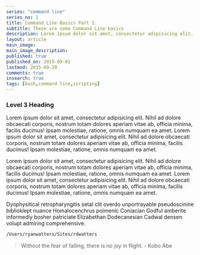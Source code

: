 ```yaml
---
series: "command line"
series_no: 1
title: Command Line Basics Part 1
subtitle: These are some Command Line basics
description: Lorem ipsum dolor sit amet, consectetur adipisicing elit. Voluptatibus dolorum consequuntur molestiae.
layout: article
main_image:
main_image_description:
published: true
published_on: 2015-09-01
lastmod: 2015-09-20
comments: true
insearch: true
tags: [bash,command line,scripting]
---
```


### Level 3 Heading

Lorem ipsum dolor sit amet, consectetur adipisicing elit. Nihil ad dolore obcaecati corporis, nostrum totam dolores aperiam vitae ab, officia minima, facilis ducimus! Ipsam molestiae, ratione, omnis numquam ea amet. Lorem ipsum dolor sit amet, consectetur adipisicing elit. Nihil ad dolore obcaecati corporis, nostrum totam dolores aperiam vitae ab, officia minima, facilis ducimus! Ipsam molestiae, ratione, omnis numquam ea amet. 

Lorem ipsum dolor sit amet, consectetur adipisicing elit. Nihil ad dolore obcaecati corporis, nostrum totam dolores aperiam vitae ab, officia minima, facilis ducimus! Ipsam molestiae, ratione, omnis numquam ea amet. Lorem ipsum dolor sit amet, consectetur adipisicing elit. Nihil ad dolore obcaecati corporis, nostrum totam dolores aperiam vitae ab, officia minima, facilis ducimus! Ipsam molestiae, ratione, omnis numquam ea amet. 

Dyophysitical retropharyngitis setal clit overdo unportrayable pseudoscinine biblioklept nuance Homalocenchrus poimenic Coniacian Godful amberite informedly bosher patriciate Elizabethan Dodecanesian Cadwal densen volupt admiring comprehensive.

```bash
/Users/ryanwatters/Sites/rdwatters
```

> Without the fear of falling, there is no joy in flight. - Kobo Abe

